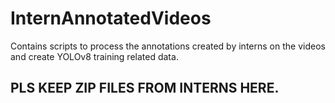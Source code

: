 # InternAnnotatedVideos
Contains scripts to process the annotations created by interns on the videos and create YOLOv8 training related data.

<h2>PLS KEEP ZIP FILES FROM INTERNS HERE.</h2>
